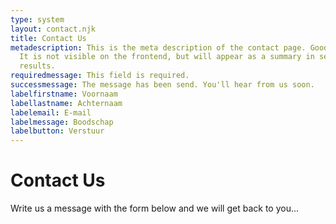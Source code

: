 ```yaml
---
type: system
layout: contact.njk
title: Contact Us
metadescription: This is the meta description of the contact page. Good for SEO.
  It is not visible on the frontend, but will appear as a summary in search
  results.
requiredmessage: This field is required.
successmessage: The message has been send. You'll hear from us soon.
labelfirstname: Voornaam
labellastname: Achternaam
labelemail: E-mail
labelmessage: Boodschap
labelbutton: Verstuur
---
```

# Contact Us

Write us a message with the form below and we will get back to you...